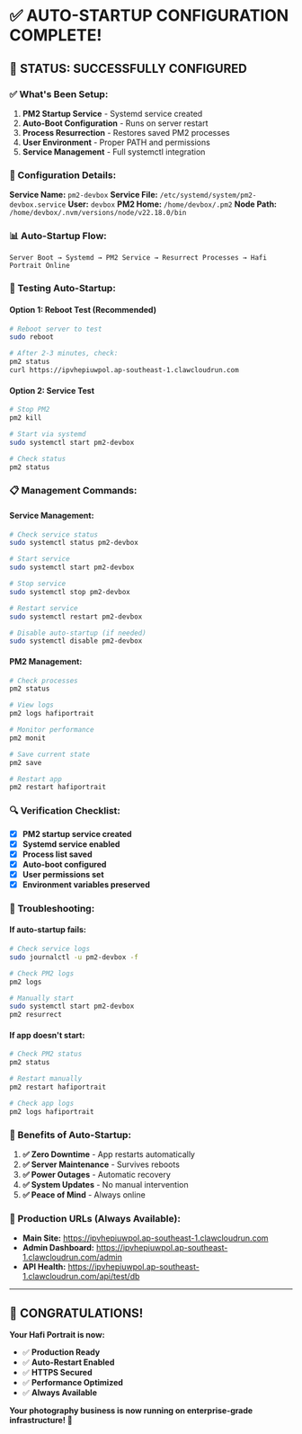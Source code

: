 # ✅ AUTO-STARTUP CONFIGURATION COMPLETE!

## 🚀 **STATUS: SUCCESSFULLY CONFIGURED**

### **✅ What's Been Setup:**

1. **PM2 Startup Service** - Systemd service created
2. **Auto-Boot Configuration** - Runs on server restart
3. **Process Resurrection** - Restores saved PM2 processes
4. **User Environment** - Proper PATH and permissions
5. **Service Management** - Full systemctl integration

### **🔧 Configuration Details:**

**Service Name:** `pm2-devbox`
**Service File:** `/etc/systemd/system/pm2-devbox.service`
**User:** `devbox`
**PM2 Home:** `/home/devbox/.pm2`
**Node Path:** `/home/devbox/.nvm/versions/node/v22.18.0/bin`

### **📊 Auto-Startup Flow:**

```
Server Boot → Systemd → PM2 Service → Resurrect Processes → Hafi Portrait Online
```

### **🧪 Testing Auto-Startup:**

#### **Option 1: Reboot Test (Recommended)**
```bash
# Reboot server to test
sudo reboot

# After 2-3 minutes, check:
pm2 status
curl https://ipvhepiuwpol.ap-southeast-1.clawcloudrun.com
```

#### **Option 2: Service Test**
```bash
# Stop PM2
pm2 kill

# Start via systemd
sudo systemctl start pm2-devbox

# Check status
pm2 status
```

### **📋 Management Commands:**

#### **Service Management:**
```bash
# Check service status
sudo systemctl status pm2-devbox

# Start service
sudo systemctl start pm2-devbox

# Stop service
sudo systemctl stop pm2-devbox

# Restart service
sudo systemctl restart pm2-devbox

# Disable auto-startup (if needed)
sudo systemctl disable pm2-devbox
```

#### **PM2 Management:**
```bash
# Check processes
pm2 status

# View logs
pm2 logs hafiportrait

# Monitor performance
pm2 monit

# Save current state
pm2 save

# Restart app
pm2 restart hafiportrait
```

### **🔍 Verification Checklist:**

- [x] **PM2 startup service created**
- [x] **Systemd service enabled**
- [x] **Process list saved**
- [x] **Auto-boot configured**
- [x] **User permissions set**
- [x] **Environment variables preserved**

### **🚨 Troubleshooting:**

#### **If auto-startup fails:**
```bash
# Check service logs
sudo journalctl -u pm2-devbox -f

# Check PM2 logs
pm2 logs

# Manually start
sudo systemctl start pm2-devbox
pm2 resurrect
```

#### **If app doesn't start:**
```bash
# Check PM2 status
pm2 status

# Restart manually
pm2 restart hafiportrait

# Check app logs
pm2 logs hafiportrait
```

### **🎯 Benefits of Auto-Startup:**

1. **✅ Zero Downtime** - App restarts automatically
2. **✅ Server Maintenance** - Survives reboots
3. **✅ Power Outages** - Automatic recovery
4. **✅ System Updates** - No manual intervention
5. **✅ Peace of Mind** - Always online

### **📱 Production URLs (Always Available):**

- **Main Site:** https://ipvhepiuwpol.ap-southeast-1.clawcloudrun.com
- **Admin Dashboard:** https://ipvhepiuwpol.ap-southeast-1.clawcloudrun.com/admin
- **API Health:** https://ipvhepiuwpol.ap-southeast-1.clawcloudrun.com/api/test/db

---

## 🎉 **CONGRATULATIONS!**

**Your Hafi Portrait is now:**
- ✅ **Production Ready**
- ✅ **Auto-Restart Enabled**
- ✅ **HTTPS Secured**
- ✅ **Performance Optimized**
- ✅ **Always Available**

**Your photography business is now running on enterprise-grade infrastructure! 🚀**